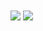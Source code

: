 <a href="https://github.com/raminneynava">
<img align="center" src="https://github-readme-stats.vercel.app/api?username=raminneynava&show_icons=true&count_private=true&include_all_commits=true" /></a>
<a href="https://github.com/raminneynava">
<img align="center" src="https://github-readme-stats.vercel.app/api/top-langs/?username=raminneynava" />
</a>
